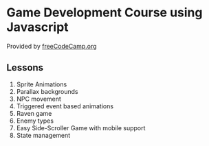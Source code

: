 # Game Development Course using Javascript

Provided by [freeCodeCamp.org](https://www.freecodecamp.org/news/learn-javascript-game-development-full-course/)

## Lessons

1. Sprite Animations
2. Parallax backgrounds
3. NPC movement
4. Triggered event based animations
5. Raven game
6. Enemy types
7. Easy Side-Scroller Game with mobile support
8. State management
